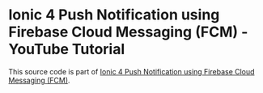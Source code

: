 # Ionic 4 Push Notification using Firebase Cloud Messaging (FCM) - YouTube Tutorial

This source code is part of [Ionic 4 Push Notification using Firebase Cloud Messaging (FCM)]().
